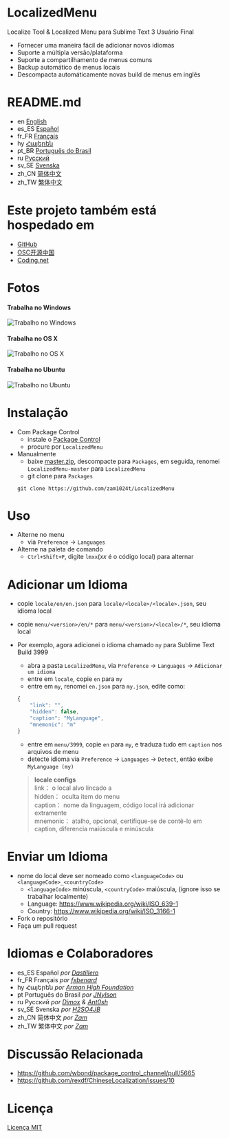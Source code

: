 # LocalizedMenu
Localize Tool & Localized Menu para Sublime Text 3 Usuário Final

- Fornecer uma maneira fácil de adicionar novos idiomas
- Suporte a múltipla versão/plataforma
- Suporte a compartilhamento de menus comuns
- Backup automático de menus locais
- Descompacta automáticamente novas build de menus em inglês

# README.md
- en [English](../README.md)
- es_ES [Español](README.es_ES.md)
- fr_FR [Français](README.fr_FR.md)
- hy [Հայերեն](README.hy.md)
- pt_BR [Português do Brasil](README.pt_BR.md)
- ru [Русский](README.ru.md)
- sv_SE [Svenska](README.sv_SE.md)
- zh_CN [简体中文](README.zh_CN.md)
- zh_TW [繁体中文](README.zh_TW.md)

# Este projeto também está hospedado em
- [GitHub](https://github.com/zam1024t/LocalizedMenu)
- [OSC开源中国](https://git.oschina.net/zam1024t/LocalizedMenu)
- [Coding.net](https://coding.net/u/zam1024t/p/LocalizedMenu/git)

# Fotos
#### Trabalha no Windows
![Trabalho no Windows](https://raw.githubusercontent.com/zam1024t/LocalizedMenu/shots/shots/LocalizedMenu_win.gif)
#### Trabalha no OS X
![Trabalho no OS X](https://raw.githubusercontent.com/zam1024t/LocalizedMenu/shots/shots/LocalizedMenu_osx.gif)
#### Trabalha no Ubuntu
![Trabalho no Ubuntu](https://raw.githubusercontent.com/zam1024t/LocalizedMenu/shots/shots/LocalizedMenu_linux.gif)

# Instalação
- Com Package Control
	- instale o [Package Control](https://packagecontrol.io/installation)
	- procure por `LocalizedMenu`
- Manualmente
	- baixe [master.zip](https://github.com/zam1024t/LocalizedMenu/archive/master.zip), descompacte para `Packages`, em seguida, renomei `LocalizedMenu-master` para `LocalizedMenu`
	- git clone para `Packages`
	```
	git clone https://github.com/zam1024t/LocalizedMenu
	```

# Uso
- Alterne no menu
	- via `Preference` -> `Languages`
- Alterne na paleta de comando
	- `Ctrl+Shift+P`, digite `lmxx`(*xx* é o código local) para alternar

# Adicionar um Idioma
- copie `locale/en/en.json` para `locale/<locale>/<locale>.json`, seu idioma local
- copie `menu/<version>/en/*` para `menu/<version>/<locale>/*`, seu idioma local
- Por exemplo, agora adicionei o idioma chamado `my` para Sublime Text Build 3999
	- abra a pasta `LocalizedMenu`, via `Preference` -> `Languages` -> `Adicionar um idioma`
	- entre em `locale`, copie `en` para `my`
	- entre em `my`, renomei `en.json` para `my.json`, edite como:

	```JavaScript
	{
		"link": "",
		"hidden": false,
		"caption": "MyLanguage",
		"mnemonic": "m"
	}
	```

	- entre em `menu/3999`, copie `en` para `my`, e traduza tudo em `caption` nos arquivos de menu
	- detecte idioma via `Preference` -> `Languages` -> `Detect`, então exibe `MyLanguage (my)`

	> **locale configs**<br>
	> link： o local alvo lincado a<br>
	> hidden： oculta item do menu<br>
	> caption： nome da linguagem, código local irá adicionar extramente<br>
	> mnemonic： atalho, opcional, certifique-se de contê-lo em caption, diferencia maiúscula e minúscula

# Enviar um Idioma
- nome do local deve ser nomeado como `<languageCode>` ou `<languageCode>_<countryCode>`
	- `<languageCode>` minúscula, `<countryCode>` maiúscula, (ignore isso se trabalhar localmente)
	- Language: https://www.wikipedia.org/wiki/ISO_639-1
	- Country: https://www.wikipedia.org/wiki/ISO_3166-1
- Fork o repositório
- Faça um pull request

# Idiomas e Colaboradores
- es_ES Español *por [Dastillero](https://github.com/dap39)*
- fr_FR Français *por [fxbenard](https://github.com/fxbenard)*
- hy Հայերեն *por [Arman High Foundation](https://github.com/ArmanHigh)*
- pt Português do Brasil *por [JNylson](https://github.com/jnylson)*
- ru Русский *por [Dimox](http://dimox.name) & [Ant0sh](https://github.com/Ant0sh)*
- sv_SE Svenska *por [H2SO4JB](https://github.com/H2SO4JB)*
- zh_CN 简体中文 *por [Zam](https://github.com/zam1024t)*
- zh_TW 繁体中文 *por [Zam](https://github.com/zam1024t)*

# Discussão Relacionada
- https://github.com/wbond/package_control_channel/pull/5665
- https://github.com/rexdf/ChineseLocalization/issues/10

# Licença
[Licença MIT](LICENSE)
